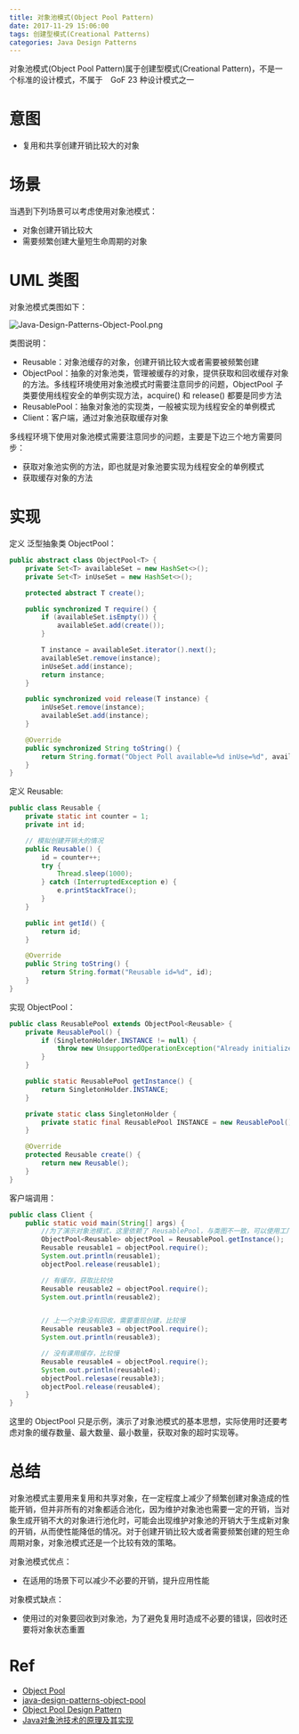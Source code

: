 ```yaml
---
title: 对象池模式(Object Pool Pattern)
date: 2017-11-29 15:06:00
tags: 创建型模式(Creational Patterns) 
categories: Java Design Patterns
---
```


对象池模式(Object Pool Pattern)属于创建型模式(Creational Pattern)，不是一个标准的设计模式，不属于　GoF 23 种设计模式之一

<!-- more -->

# 意图

* 复用和共享创建开销比较大的对象

# 场景

当遇到下列场景可以考虑使用对象池模式：

* 对象创建开销比较大
* 需要频繁创建大量短生命周期的对象

# UML 类图

对象池模式类图如下：

![Java-Design-Patterns-Object-Pool.png](http://otg3f8t90.bkt.clouddn.com/2017/12/13/Java-Design-Patterns-Object-Pool.png)

类图说明：

* Reusable：对象池缓存的对象，创建开销比较大或者需要被频繁创建
* ObjectPool：抽象的对象池类，管理被缓存的对象，提供获取和回收缓存对象的方法。多线程环境使用对象池模式时需要注意同步的问题，ObjectPool 子类要使用线程安全的单例实现方法，acquire() 和 release() 都要是同步方法
* ReusablePool：抽象对象池的实现类，一般被实现为线程安全的单例模式
* Client：客户端，通过对象池获取缓存对象

多线程环境下使用对象池模式需要注意同步的问题，主要是下边三个地方需要同步：

* 获取对象池实例的方法，即也就是对象池要实现为线程安全的单例模式
* 获取缓存对象的方法

# 实现

定义 泛型抽象类 ObjectPool：

```java
public abstract class ObjectPool<T> {
    private Set<T> availableSet = new HashSet<>();
    private Set<T> inUseSet = new HashSet<>();

    protected abstract T create();

    public synchronized T require() {
        if (availableSet.isEmpty()) {
            availableSet.add(create());
        }

        T instance = availableSet.iterator().next();
        availableSet.remove(instance);
        inUseSet.add(instance);
        return instance;
    }

    public synchronized void release(T instance) {
        inUseSet.remove(instance);
        availableSet.add(instance);
    }

    @Override
    public synchronized String toString() {
        return String.format("Object Poll available=%d inUse=%d", availableSet.size(), inUseSet.size());
    }
}
```

定义 Reusable:

```java
public class Reusable {
    private static int counter = 1;
    private int id;

    // 模拟创建开销大的情况
    public Reusable() {
        id = counter++;
        try {
            Thread.sleep(1000);
        } catch (InterruptedException e) {
            e.printStackTrace();
        }
    }

    public int getId() {
        return id;
    }

    @Override
    public String toString() {
        return String.format("Reusable id=%d", id);
    }
}
```

实现 ObjectPool：

```java
public class ReusablePool extends ObjectPool<Reusable> {
    private ReusablePool() {
        if (SingletonHolder.INSTANCE != null) {
            throw new UnsupportedOperationException("Already initialized.");
        }
    }

    public static ReusablePool getInstance() {
        return SingletonHolder.INSTANCE;
    }

    private static class SingletonHolder {
        private static final ReusablePool INSTANCE = new ReusablePool();
    }

    @Override
    protected Reusable create() {
        return new Reusable();
    }
}
```

客户端调用：

```java
public class Client {
    public static void main(String[] args) {
        //为了演示对象池模式，这里依赖了 ReusablePool，与类图不一致，可以使用工厂模式隔离
        ObjectPool<Reusable> objectPool = ReusablePool.getInstance();
        Reusable reusable1 = objectPool.require();
        System.out.println(reusable1);
        objectPool.release(reusable1);

        // 有缓存，获取比较快
        Reusable reusable2 = objectPool.require();
        System.out.println(reusable2);


        // 上一个对象没有回收，需要重现创建，比较慢
        Reusable reusable3 = objectPool.require();
        System.out.println(reusable3);

        // 没有课用缓存，比较慢
        Reusable reusable4 = objectPool.require();
        System.out.println(reusable4);
        objectPool.relesase(reusable3);
        objectPool.release(reusable4);
    }
}
```

这里的 ObjectPool 只是示例，演示了对象池模式的基本思想，实际使用时还要考虑对象的缓存数量、最大数量、最小数量，获取对象的超时实现等。

# 总结

对象池模式主要用来复用和共享对象，在一定程度上减少了频繁创建对象造成的性能开销，但并非所有的对象都适合池化，因为维护对象池也需要一定的开销，当对象生成开销不大的对象进行池化时，可能会出现维护对象池的开销大于生成新对象的开销，从而使性能降低的情况。对于创建开销比较大或者需要频繁创建的短生命周期对象，对象池模式还是一个比较有效的策略。

对象池模式优点：

* 在适用的场景下可以减少不必要的开销，提升应用性能

对象模式缺点：

* 使用过的对象要回收到对象池，为了避免复用时造成不必要的错误，回收时还要将对象状态重置

# Ref

* [Object Pool](http://www.oodesign.com/object-pool-pattern.html)
* [java-design-patterns-object-pool](https://github.com/iluwatar/java-design-patterns/blob/master/object-pool/README.md)
* [Object Pool Design Pattern](https://sourcemaking.com/design_patterns/object_pool)
* [Java对象池技术的原理及其实现](https://www.cnblogs.com/shinings/archive/2009/08/04/1538157.html)